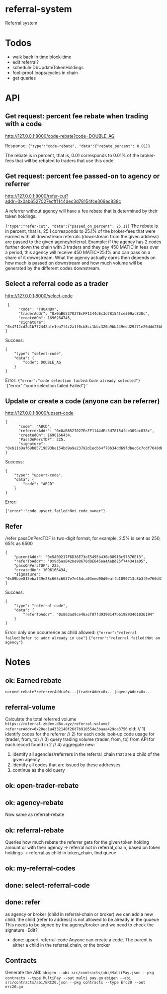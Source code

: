 # referral-system
Referral system

# Todos

- walk back in time block-time
- edit referral?
- schedule DbUpdateTokenHoldings
- fool-proof loops/cycles in chain
- get queries

# API

## Get request: percent fee rebate when trading with a code
http://127.0.0.1:8000/code-rebate?code=DOUBLE_AG

Response:
`{"type":"code-rebate", "data":{"rebate_percent": 0.01}}`

The rebate is in percent, that is, 0.01 corresponds to 0.01% of the broker-fees
that will be rebated to traders that use this code

## Get request: percent fee passed-on to agency or referrer

http://127.0.0.1:8000/refer-cut?addr=0x0ab6527027ecff1144dec3d78154fce309ac838c

A referrer without agency will have a fee rebate that is determined by their token
holdings.

`{"type":"refer-cut", "data":{"passed_on_percent": 25.1}}`
The rebate is in percent, that is, 25.1 corresponds to 25.1% of the broker-fees
that were earned with all downstream referrals (downstream from the given address)  
are passed to the given agency/referral. Example: if the agency has 2 codes
further down the chain with 3 traders and they pay 450 MATIC in fees over a period,
this agency will receive 450 MATIC*25.1% and can pass on a share of it downstream.
What the agency actually earns then depends on how much is passed on downstream and
how much volume will be generated by the different codes downstream. 

## Select a referral code as a trader

http://127.0.0.1:8000/select-code

```
 {
      "code": "THUANBX",
      "traderAddr": "0x0aB6527027EcFF1144dEc3d78154fce309ac838c",
      "createdOn": 1696264745,
      "signature": "0x4712cd2d1b772442afe1ea7f4c2a1f0cb8cc1bbc320a9bb449edd29f71e20ddd25b81daeb5a026f0d5e8361fe3739a365590ca9a6f416807ece8dd0ee3fd0a0e1b"
}
```
Success:
```
{
    "type": "select-code",
    "data": {
        "code": DOUBLE_AG
    }
}
```
Error:
`{"error":"code selection failed:Code already selected"}`
`{"error":"code selection failed:Failed"}``

## Update or create a code (anyone can be referrer)

http://127.0.0.1:8000/upsert-code

```
{
      "code": "ABCD",
      "referrerAddr": "0x0aB6527027EcFF1144dEc3d78154fce309ac838c",
      "createdOn": 1696166434,
      "PassOnPercTDF": 225,
      "signature": "0xb11b9af69b85719093be154bd9a9a23792d1ecb64f70b34dd69fdbec6c7cdf7048d62c6a6d94ee9f65e78aafad2ea45d94765e285a18485b879f814fde17c6b01b"
}
```
Success:
```
{
    "type": "upsert-code",
    "data": {
        "code": "ABCD"
    }
}
```
Error:
```
{"error":"code upsert failed:Not code owner"}
```

## Refer
/refer
passOnPercTDF is two-digit format, for example, 2.5% is sent as 250, 65% as 6500

```
{
    "parentAddr": "0x5A09217F6D36E73eE5495b430e889f8c57876Ef3",
    "referToAddr": "0x9d5aaB428e98678d0E645ea4AeBd25f744341a05",
    "passOnPercTDF": 225,
    "createdOn": 1696166434,
    "signature": "0x09bbe815eba739e28c665c6637e7e45dca03eed00d0eaffb1890713c8b3f9e760d41102d5d6885724bd53c7fc0bedcce8dfebe020464c234c1c1d4d194090f071c"
}
```
Success:
```
{
    "type": "referral-code",
    "data": {
        "referToAddr": "0x863ad9ce46acf07fd9390147b619893461036194"
    }
}
```
Error:
only one occurrence as child allowed:
`{"error":"referral failed:Refer to addr already in use"}`
`{"error":"referral failed:Not an agency"}`


# Notes


## ok: Earned rebate
`earned-rebate?referrerAddr=0x...|traderAddr=0x...|agencyAddr=0x...`

## referral-volume
Calculate the total referred volume
`https://referral.zkdev.d8x.xyz/referral-volume?referrerAddr=0x20ec1a4332140f26d7b910554e3baaa429ca3756`
old:
 // 1) identify codes for the referrer
 // 2) for each code look-up code usage for (trader, from, to)
 // 3) query trading volume (trader, from, to) from API for each record found in 2
 // 4) aggregate
new:
1) identify all agencies/referrers in the referral_chain that are a child of the given agency
2) identify all codes that are issued by these addresses
3) continue as the old query

## ok: open-trader-rebate


## ok: agency-rebate
Now same as referral-rebate

## ok: referral-rebate
Queries how much rebate the referrer gets for the given token holding amount or with their agency
-> referral not in referral_chain, based on token holdings
-> referral as child in token_chain, find queue

## ok: my-referral-codes

## done: select-referral-code

## done: refer
as agency or broker (child in referral-chain or broker) we can add a new child.
the child (refer to address) is not allowed to be already in the quueue
This needs to be signed by the agency/broker and we need to check the signature
-Edit?

- done: upsert-referral-code
Anyone can create a code. The parent is either a child in the referral_chain, or
the broker

## Contracts
Generate the ABI:
`abigen --abi src/contracts/abi/MultiPay.json --pkg contracts --type MultiPay --out multi_pay.go`
`abigen --abi src/contracts/abi/ERC20.json --pkg contracts --type Erc20 --out erc20.go`
